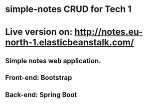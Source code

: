 # simple-notes CRUD for Tech 1
# Live version on: http://notes.eu-north-1.elasticbeanstalk.com/
## Simple notes web application.
## Front-end: Bootstrap
## Back-end: Spring Boot

